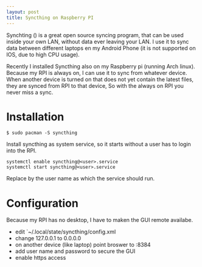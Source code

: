 ```yaml
---
layout: post
title: Syncthing on Raspberry PI
---
```


Synchting () is a great open source syncing program, that can be used inside your own LAN, without data ever leaving your LAN.
I use it to sync data between different laptops en my Android Phone (it is not supported on IOS, due to high CPU usage).


Recently I installed Syncthing also on my Raspberry pi (running Arch linux). Because my RPI is always on, I can use it to sync from whatever device. When another device is turned on that does not yet contain the latest files, they are synced from RPI to that device,
So with the always on RPI you never miss a sync.

# Installation
```$ sudo pacman -S syncthing```

Install syncthing as system service, so it starts without a user has to login into the RPI.
```
systemctl enable syncthing@<user>.service
systemctl start syncthing@<user>.service
```

Replace <user> by the user name as which the service should run.

# Configuration
Because my RPI has no desktop, I have to maken the GUI remote availabe.

* edit `~/.local/state/syncthing/config.xml
*    change 127.0.0.1 to 0.0.0.0
* on another device (like laptop) point broswer to <IP of RPI>:8384
*    add user name and password to secure the GUI
*    enable https access






